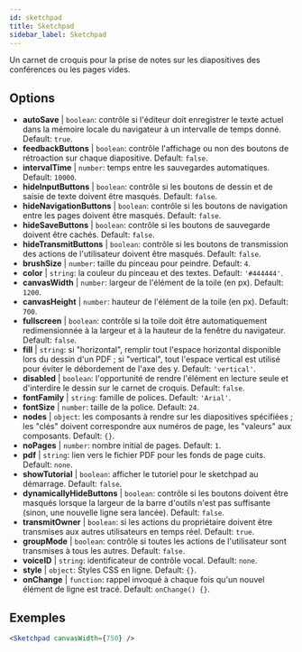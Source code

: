 ```yaml
---
id: sketchpad 
title: Sketchpad
sidebar_label: Sketchpad
---
```


Un carnet de croquis pour la prise de notes sur les diapositives des conférences ou les pages vides.

## Options

* __autoSave__ | `boolean`: contrôle si l'éditeur doit enregistrer le texte actuel dans la mémoire locale du navigateur à un intervalle de temps donné. Default: `true`.
* __feedbackButtons__ | `boolean`: contrôle l'affichage ou non des boutons de rétroaction sur chaque diapositive. Default: `false`.
* __intervalTime__ | `number`: temps entre les sauvegardes automatiques. Default: `10000`.
* __hideInputButtons__ | `boolean`: contrôle si les boutons de dessin et de saisie de texte doivent être masqués. Default: `false`.
* __hideNavigationButtons__ | `boolean`: contrôle si les boutons de navigation entre les pages doivent être masqués. Default: `false`.
* __hideSaveButtons__ | `boolean`: contrôle si les boutons de sauvegarde doivent être cachés. Default: `false`.
* __hideTransmitButtons__ | `boolean`: contrôle si les boutons de transmission des actions de l'utilisateur doivent être masqués. Default: `false`.
* __brushSize__ | `number`: taille du pinceau pour peindre. Default: `4`.
* __color__ | `string`: la couleur du pinceau et des textes. Default: `'#444444'`.
* __canvasWidth__ | `number`: largeur de l'élément de la toile (en px). Default: `1200`.
* __canvasHeight__ | `number`: hauteur de l'élément de la toile (en px). Default: `700`.
* __fullscreen__ | `boolean`: contrôle si la toile doit être automatiquement redimensionnée à la largeur et à la hauteur de la fenêtre du navigateur. Default: `false`.
* __fill__ | `string`: si "horizontal", remplir tout l'espace horizontal disponible lors du dessin d'un PDF ; si "vertical", tout l'espace vertical est utilisé pour éviter le débordement de l'axe des y. Default: `'vertical'`.
* __disabled__ | `boolean`: l'opportunité de rendre l'élément en lecture seule et d'interdire le dessin sur le carnet de croquis. Default: `false`.
* __fontFamily__ | `string`: famille de polices. Default: `'Arial'`.
* __fontSize__ | `number`: taille de la police. Default: `24`.
* __nodes__ | `object`: les composants à rendre sur les diapositives spécifiées ; les "clés" doivent correspondre aux numéros de page, les "valeurs" aux composants. Default: `{}`.
* __noPages__ | `number`: nombre initial de pages. Default: `1`.
* __pdf__ | `string`: lien vers le fichier PDF pour les fonds de page cuits. Default: `none`.
* __showTutorial__ | `boolean`: afficher le tutoriel pour le sketchpad au démarrage. Default: `false`.
* __dynamicallyHideButtons__ | `boolean`: contrôle si les boutons doivent être masqués lorsque la largeur de la barre d'outils n'est pas suffisante (sinon, une nouvelle ligne sera lancée). Default: `false`.
* __transmitOwner__ | `boolean`: si les actions du propriétaire doivent être transmises aux autres utilisateurs en temps réel. Default: `true`.
* __groupMode__ | `boolean`: contrôle si toutes les actions de l'utilisateur sont transmises à tous les autres. Default: `false`.
* __voiceID__ | `string`: identificateur de contrôle vocal. Default: `none`.
* __style__ | `object`: Styles CSS en ligne. Default: `{}`.
* __onChange__ | `function`: rappel invoqué à chaque fois qu'un nouvel élément de ligne est tracé. Default: `onChange() {}`.


## Exemples

```jsx live
<Sketchpad canvasWidth={750} />
```

